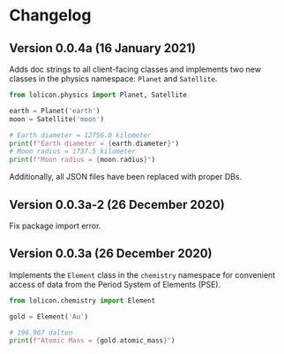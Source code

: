 # Changelog

## Version 0.0.4a (16 January 2021)

Adds doc strings to all client-facing classes and implements two new classes in
the physics namespace: `Planet` and `Satellite`.

```python
from lolicon.physics import Planet, Satellite

earth = Planet('earth')
moon = Satellite('moon')

# Earth diameter = 12756.0 kilometer
print(f"Earth diameter = {earth.diameter}")
# Moon radius = 1737.5 kilometer
print(f"Moon radius = {moon.radius}")
```

Additionally, all JSON files have been replaced with proper DBs.

## Version 0.0.3a-2 (26 December 2020)

Fix package import error.

## Version 0.0.3a (26 December 2020)

Implements the `Element` class in the `chemistry` namespace for convenient access
of data from the Period System of Elements (PSE).

```python
from lolicon.chemistry import Element

gold = Element('Au')

# 196.967 dalton
print(f"Atomic Mass = {gold.atomic_mass}")
```
